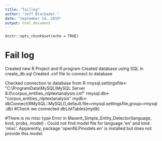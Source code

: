 ```yaml
---
title: "faillog"
author: "Jeff Blackadar-"
date: "September 14, 2019"
output: html_document
---
```


```{r setup, include=FALSE}
knitr::opts_chunk$set(echo = TRUE)
```

# Fail log

Created new R Project and R program
Created database using SQL in create_db.sql
Created .cnf file to connect to database

Checked connection to database from R
rmysql.settingsfile<-"C:\\ProgramData\\MySQL\\MySQL Server 8.0\\corpus_entities_nlptextanalysis.cnf"
rmysql.db<-"corpus_entities_nlptextanalysis"
mydb<-dbConnect(RMySQL::MySQL(),default.file=rmysql.settingsfile,group=rmysql.db)
#Check we connected
dbListTables(mydb)

#There is no misc type
Error in Maxent_Simple_Entity_Detector(language, kind, probs, model) : 
  Could not find model file for language 'en' and kind 'misc'.
Apparently, package 'openNLPmodels.en' is installed
but does not provide this model.

